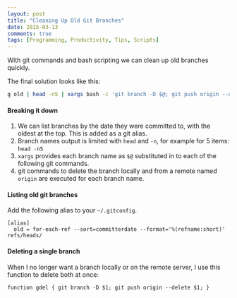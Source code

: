 ```yaml
---
layout: post
title: "Cleaning Up Old Git Branches"
date: 2015-03-13
comments: true
tags: [Programming, Productivity, Tips, Scripts]
---
```


With git commands and bash scripting we can clean up old branches quickly.

The final solution looks like this:

``` bash
g old | head -n5 | xargs bash -c 'git branch -D $@; git push origin --delete $@;' bash
```

#### Breaking it down

1. We can list branches by the date they were committed to, with the oldest at the top. This is added as a git alias.
1. Branch names output is limited with `head` and `-n`, for example for 5 items: `head -n5`
1. `xargs` provides each branch name as `$@` substituted in to each of the following git commands.
1. git commands to delete the branch locally and from a remote named `origin` are executed for each branch name.

#### Listing old git branches

Add the following alias to your `~/.gitconfig`.

```
[alias]
  old = for-each-ref --sort=committerdate --format='%(refname:short)' refs/heads/
```

#### Deleting a single branch

When I no longer want a branch locally or on the remote server, I use this function to delete both at once:

```
function gdel { git branch -D $1; git push origin --delete $1; }
```
